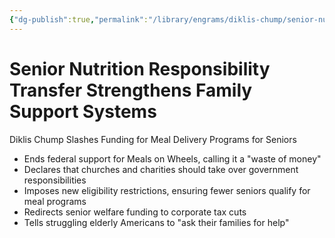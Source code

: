```yaml
---
{"dg-publish":true,"permalink":"/library/engrams/diklis-chump/senior-nutrition-responsibility-transfer-strengthens-family-support-systems/","tags":["DC/DOGE"]}
---
```


# Senior Nutrition Responsibility Transfer Strengthens Family Support Systems
Diklis Chump Slashes Funding for Meal Delivery Programs for Seniors
- Ends federal support for Meals on Wheels, calling it a "waste of money"  
- Declares that churches and charities should take over government responsibilities  
- Imposes new eligibility restrictions, ensuring fewer seniors qualify for meal programs  
- Redirects senior welfare funding to corporate tax cuts  
- Tells struggling elderly Americans to "ask their families for help"
